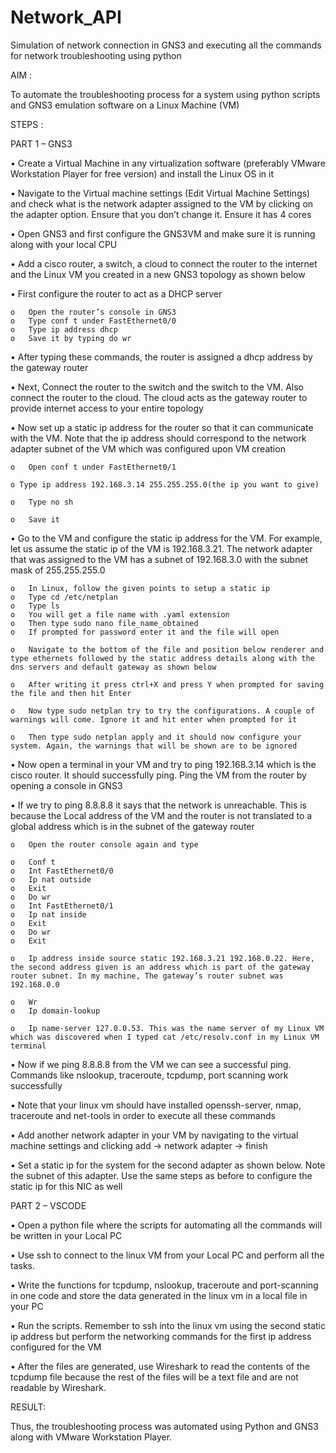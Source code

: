 # Network_API
Simulation of network connection in GNS3 and executing all the commands for network troubleshooting using python

AIM : 

To automate the troubleshooting process for a system using python scripts and GNS3 emulation software on a Linux Machine (VM)

STEPS :

PART 1 – GNS3

•	Create a Virtual Machine in any virtualization software (preferably VMware Workstation Player for free version) and install the Linux OS in it

•	Navigate to the Virtual machine settings (Edit Virtual Machine Settings) and check what is the network adapter assigned to the VM by clicking on the adapter option. Ensure that you don’t change it. Ensure it has 4 cores 

•	Open GNS3 and first configure the GNS3VM and make sure it is running along with your local CPU

•	Add a cisco router, a switch, a cloud to connect the router to the internet and the Linux VM you created in a new GNS3 topology as shown below

 

•	First configure the router to act as a DHCP server

    o	Open the router’s console in GNS3
    o	Type conf t under FastEthernet0/0
    o	Type ip address dhcp
    o	Save it by typing do wr

•	After typing these commands, the router is assigned a dhcp address by the gateway router

•	Next, Connect the router to the switch and the switch to the VM. Also connect the router to the cloud. The cloud acts as the gateway router to provide internet access to your entire topology

•	Now set up a static ip address for the router so that it can communicate with the VM. Note that the ip address should correspond to the network adapter subnet of the VM which was configured upon VM creation

    o	Open conf t under FastEthernet0/1

    o Type ip address 192.168.3.14 255.255.255.0(the ip you want to give)

    o	Type no sh

    o	Save it

•	Go to the VM and configure the static ip address for the VM. For example, let us assume the static ip of the VM is 192.168.3.21. The network adapter that was assigned to the VM has a subnet of 192.168.3.0 with the subnet mask of 255.255.255.0

    o	In Linux, follow the given points to setup a static ip
    o	Type cd /etc/netplan
    o	Type ls
    o	You will get a file name with .yaml extension
    o	Then type sudo nano file_name_obtained
    o	If prompted for password enter it and the file will open
    
    o	Navigate to the bottom of the file and position below renderer and type ethernets followed by the static address details along with the dns servers and default gateway as shown below
    
    o	After writing it press ctrl+X and press Y when prompted for saving the file and then hit Enter
    
    o	Now type sudo netplan try to try the configurations. A couple of warnings will come. Ignore it and hit enter when prompted for it
    
    o	Then type sudo netplan apply and it should now configure your system. Again, the warnings that will be shown are to be ignored
     
•	Now open a terminal in your VM and try to ping 192.168.3.14 which is the cisco router. It should successfully ping. Ping the VM from the router by opening a console in GNS3

•	If we try to ping 8.8.8.8 it says that the network is unreachable. This is because the Local address of the VM and the router is not translated to a global address which is in the subnet of the gateway router

    o	Open the router console again and type
    
    o	Conf t
    o	Int FastEthernet0/0
    o	Ip nat outside
    o	Exit
    o	Do wr
    o	Int FastEthernet0/1
    o	Ip nat inside
    o	Exit
    o	Do wr
    o	Exit
    
    o	Ip address inside source static 192.168.3.21 192.168.0.22. Here, the second address given is an address which is part of the gateway router subnet. In my machine, The gateway’s router subnet was 192.168.0.0
    
    o	Wr
    o	Ip domain-lookup
    
    o	Ip name-server 127.0.0.53. This was the name server of my Linux VM which was discovered when I typed cat /etc/resolv.conf in my Linux VM terminal

•	Now if we ping 8.8.8.8 from the VM we can see a successful ping. Commands like nslookup, traceroute, tcpdump, port scanning work successfully

•	Note that your linux vm should have installed openssh-server, nmap, traceroute and net-tools in order to execute all these commands

•	Add another network adapter in your VM by navigating to the virtual machine settings and clicking add -> network adapter -> finish 

•	Set a static ip for the system for the second adapter as shown below. Note the subnet of this adapter. Use the same steps as before to configure the static ip for this NIC as well



PART 2 – VSCODE

•	Open a python file where the scripts for automating all the commands will be written in your Local PC

•	Use ssh to connect to the linux VM from your Local PC and perform all the tasks.

•	Write the functions for tcpdump, nslookup, traceroute and port-scanning in one code and store the data generated in the linux vm in a local file in your PC

•	Run the scripts. Remember to ssh into the linux vm using the second static ip address but perform the networking commands for the first ip address configured for the VM

•	After the files are generated, use Wireshark to read the contents of the tcpdump file because the rest of the files will be a text file and are not readable by Wireshark.

RESULT:

Thus, the troubleshooting process was automated using Python and GNS3 along with VMware Workstation Player.
  



